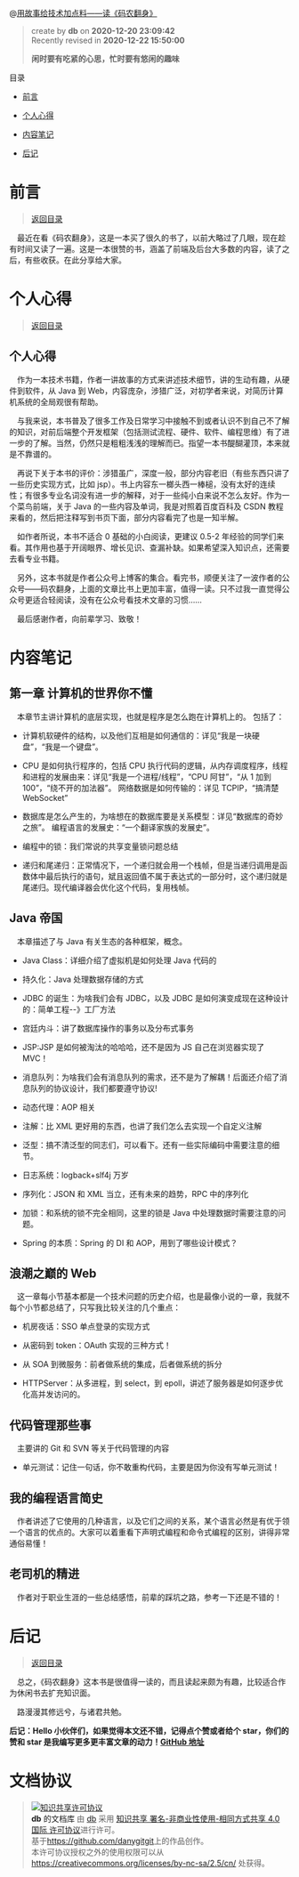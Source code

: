 @[用故事给技术加点料——读《码农翻身》](https://github.com/danygitgit/document-library)

> create by **db** on **2020-12-20 23:09:42**  
> Recently revised in **2020-12-22 15:50:00**
>
> **闲时要有吃紧的心思，忙时要有悠闲的趣味**

<a id="catalog">目录</a>

- [前言](#preface)

- [个人心得](#summary)

- [内容笔记](#main-body)

- [后记](#postscript)

# <a  id="preface">前言</a>

> [返回目录](#catalog)

&emsp;最近在看《码农翻身》，这是一本买了很久的书了，以前大略过了几眼，现在趁有时间又读了一遍。这是一本很赞的书，涵盖了前端及后台大多数的内容，读了之后，有些收获。在此分享给大家。

# <a  id="summary">个人心得</a>

> [返回目录](#catalog)

## 个人心得

&emsp;作为一本技术书籍，作者一讲故事的方式来讲述技术细节，讲的生动有趣，从硬件到软件，从 Java 到 Web，内容庞杂，涉猎广泛，对初学者来说，对简历计算机系统的全局观很有帮助。

&emsp;与我来说，本书普及了很多工作及日常学习中接触不到或者认识不到自己不了解的知识，对前后端整个开发框架（包括测试流程、硬件、软件、编程思维）有了进一步的了解。当然，仍然只是粗粗浅浅的理解而已。指望一本书醍醐灌顶，本来就是不靠谱的。

&emsp;再说下关于本书的评价：涉猎虽广，深度一般，部分内容老旧（有些东西只讲了一些历史实现方式，比如 jsp）。书上内容东一榔头西一棒槌，没有太好的连续性；有很多专业名词没有进一步的解释，对于一些纯小白来说不怎么友好。作为一个菜鸟前端，关于 Java 的一些内容及单词，我是对照着百度百科及 CSDN 教程来看的，然后把注释写到书页下面，部分内容看完了也是一知半解。

&emsp;如作者所说，本书不适合 0 基础的小白阅读，更建议 0.5-2 年经验的同学们来看。其作用也基于开阔眼界、增长见识、查漏补缺。如果希望深入知识点，还需要去看专业书籍。

&emsp;另外，这本书就是作者公众号上博客的集合。看完书，顺便关注了一波作者的公众号——码农翻身，上面的文章比书上更加丰富，值得一读。只不过我一直觉得公众号更适合轻阅读，没有在公众号看技术文章的习惯……

&emsp;最后感谢作者，向前辈学习、致敬！

# <a  id="main-body">内容笔记</a>

## 第一章 计算机的世界你不懂

&emsp;本章节主讲计算机的底层实现，也就是程序是怎么跑在计算机上的。
包括了：

- 计算机软硬件的结构，以及他们互相是如何通信的：详见“我是一块硬盘”，“我是一个键盘”。

- CPU 是如何执行程序的，包括 CPU 执行代码的逻辑，从内存调度程序，线程和进程的发展由来：详见“我是一个进程/线程”，“CPU 阿甘”，“从 1 加到 100”，“绕不开的加法器”。
  网络数据是如何传输的：详见 TCPIP，“搞清楚 WebSocket”

- 数据库是怎么产生的，为啥想在的数据库要是关系模型：详见“数据库的奇妙之旅”。
  编程语言的发展史：“一个翻译家族的发展史”。

- 编程中的锁：我们常说的共享变量锁问题总结

- 递归和尾递归：正常情况下，一个递归就会用一个栈帧，但是当递归调用是函数体中最后执行的语句，斌且返回值不属于表达式的一部分时，这个递归就是尾递归。现代编译器会优化这个代码，复用栈帧。

## Java 帝国

&emsp;本章描述了与 Java 有关生态的各种框架，概念。

- Java Class：详细介绍了虚拟机是如何处理 Java 代码的

- 持久化：Java 处理数据存储的方式

- JDBC 的诞生：为啥我们会有 JDBC，以及 JDBC 是如何演变成现在这种设计的：简单工程--》工厂方法

- 宫廷内斗：讲了数据库操作的事务以及分布式事务

- JSP:JSP 是如何被淘汰的哈哈哈，还不是因为 JS 自己在浏览器实现了 MVC！

- 消息队列：为啥我们会有消息队列的需求，还不是为了解耦！后面还介绍了消息队列的协议设计，我们都要遵守协议!

- 动态代理：AOP 相关

- 注解：比 XML 更好用的东西，也讲了我们怎么去实现一个自定义注解
- 泛型：搞不清泛型的同志们，可以看下。还有一些实际编码中需要注意的细节。
- 日志系统：logback+slf4j 万岁

- 序列化：JSON 和 XML 当立，还有未来的趋势，RPC 中的序列化

- 加锁：和系统的锁不完全相同，这里的锁是 Java 中处理数据时需要注意的问题。

- Spring 的本质：Spring 的 DI 和 AOP，用到了哪些设计模式？

## 浪潮之巅的 Web

&emsp;这一章每小节基本都是一个技术问题的历史介绍，也是最像小说的一章，我就不每个小节都总结了，只写我比较关注的几个重点：

- 机房夜话：SSO 单点登录的实现方式

- 从密码到 token：OAuth 实现的三种方式！

- 从 SOA 到微服务：前者做系统的集成，后者做系统的拆分

- HTTPServer：从多进程，到 select，到 epoll，讲述了服务器是如何逐步优化高并发访问的。

## 代码管理那些事

&emsp;主要讲的 Git 和 SVN 等关于代码管理的内容

- 单元测试：记住一句话，你不敢重构代码，主要是因为你没有写单元测试！

## 我的编程语言简史

&emsp;作者讲述了它使用的几种语言，以及它们之间的关系，某个语言必然是有优于领一个语言的优点的。大家可以着重看下声明式编程和命令式编程的区别，讲得非常通俗易懂！

## 老司机的精进

&emsp;作者对于职业生涯的一些总结感悟，前辈的踩坑之路，参考一下还是不错的！

# <a  id="postscript">后记</a>

> [返回目录](#catalog)

&emsp;总之，《码农翻身》这本书是很值得一读的，而且读起来颇为有趣，比较适合作为休闲书去扩充知识面。

&emsp;路漫漫其修远兮，与诸君共勉。

**后记：Hello 小伙伴们，如果觉得本文还不错，记得点个赞或者给个 star，你们的赞和 star 是我编写更多更丰富文章的动力！[GitHub 地址](https://github.com/danygitgit/document-library)**

# 文档协议

> <a rel="license" href="http://creativecommons.org/licenses/by-nc-sa/4.0/"><img alt="知识共享许可协议" style="border-width:0" src="//p3-juejin.byteimg.com/tos-cn-i-k3u1fbpfcp/c2c2a873bdad472f88ee6143620245de~tplv-k3u1fbpfcp-zoom-1.image" /></a><br /><a xmlns:dct="http://purl.org/dc/terms/" property="dct:title">**db** 的文档库</a> 由 <a xmlns:cc="http://creativecommons.org/ns#" href="db" property="cc:attributionName" rel="cc:attributionURL">db</a> 采用 <a rel="license" href="http://creativecommons.org/licenses/by-nc-sa/4.0/">知识共享 署名-非商业性使用-相同方式共享 4.0 国际 许可协议</a>进行许可。<br />基于<a xmlns:dct="http://purl.org/dc/terms/" href="https://github.com/danygitgit" rel="dct:source">https://github.com/danygitgit</a>上的作品创作。<br />本许可协议授权之外的使用权限可以从 <a xmlns:cc="http://creativecommons.org/ns#" href="https://creativecommons.org/licenses/by-nc-sa/2.5/cn/" rel="cc:morePermissions">https://creativecommons.org/licenses/by-nc-sa/2.5/cn/</a> 处获得。
